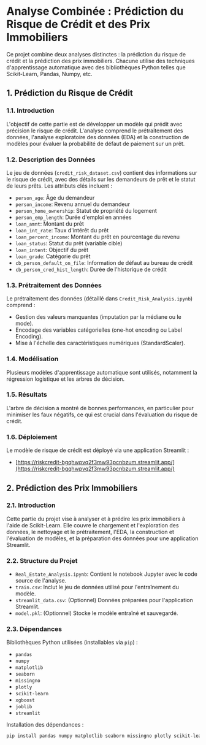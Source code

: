 #   Analyse Combinée : Prédiction du Risque de Crédit et des Prix Immobiliers

Ce projet combine deux analyses distinctes : la prédiction du risque de crédit et la prédiction des prix immobiliers. Chacune utilise des techniques d'apprentissage automatique avec des bibliothèques Python telles que Scikit-Learn, Pandas, Numpy, etc.

##   1.  Prédiction du Risque de Crédit

###   1.1. Introduction

L'objectif de cette partie est de développer un modèle qui prédit avec précision le risque de crédit. L'analyse comprend le prétraitement des données, l'analyse exploratoire des données (EDA) et la construction de modèles pour évaluer la probabilité de défaut de paiement sur un prêt.

###   1.2. Description des Données

Le jeu de données (`credit_risk_dataset.csv`) contient des informations sur le risque de crédit, avec des détails sur les demandeurs de prêt et le statut de leurs prêts. Les attributs clés incluent :

* `person_age`: Âge du demandeur
* `person_income`: Revenu annuel du demandeur
* `person_home_ownership`: Statut de propriété du logement
* `person_emp_length`: Durée d'emploi en années
* `loan_amnt`: Montant du prêt
* `loan_int_rate`: Taux d'intérêt du prêt
* `loan_percent_income`: Montant du prêt en pourcentage du revenu
* `loan_status`: Statut du prêt (variable cible)
* `loan_intent`: Objectif du prêt
* `loan_grade`: Catégorie du prêt
* `cb_person_default_on_file`: Information de défaut au bureau de crédit
* `cb_person_cred_hist_length`: Durée de l'historique de crédit

###   1.3. Prétraitement des Données

Le prétraitement des données (détaillé dans `Credit_Risk_Analysis.ipynb`) comprend :

* Gestion des valeurs manquantes (imputation par la médiane ou le mode).
* Encodage des variables catégorielles (one-hot encoding ou Label Encoding).
* Mise à l'échelle des caractéristiques numériques (StandardScaler).

###   1.4. Modélisation

Plusieurs modèles d'apprentissage automatique sont utilisés, notamment la régression logistique et les arbres de décision.

###   1.5. Résultats

L'arbre de décision a montré de bonnes performances, en particulier pour minimiser les faux négatifs, ce qui est crucial dans l'évaluation du risque de crédit.

###   1.6. Déploiement

Le modèle de risque de crédit est déployé via une application Streamlit :

* [https://riskcredit-bgqhwpvq2f3mw93pcnbzum.streamlit.app/](https://riskcredit-bgqhwpvq2f3mw93pcnbzum.streamlit.app/)

##   2.  Prédiction des Prix Immobiliers

###   2.1. Introduction

Cette partie du projet vise à analyser et à prédire les prix immobiliers à l'aide de Scikit-Learn. Elle couvre le chargement et l'exploration des données, le nettoyage et le prétraitement, l'EDA, la construction et l'évaluation de modèles, et la préparation des données pour une application Streamlit.

###   2.2. Structure du Projet

* `Real_Estate_Analysis.ipynb`: Contient le notebook Jupyter avec le code source de l'analyse.
* `train.csv`: Inclut le jeu de données utilisé pour l'entraînement du modèle.
* `streamlit_data.csv`: (Optionnel) Données préparées pour l'application Streamlit.
* `model.pkl`: (Optionnel) Stocke le modèle entraîné et sauvegardé.

###   2.3. Dépendances

Bibliothèques Python utilisées (installables via `pip`) :

* `pandas`
* `numpy`
* `matplotlib`
* `seaborn`
* `missingno`
* `plotly`
* `scikit-learn`
* `xgboost`
* `joblib`
* `streamlit`

Installation des dépendances :

```bash
pip install pandas numpy matplotlib seaborn missingno plotly scikit-learn xgboost joblib streamlit
